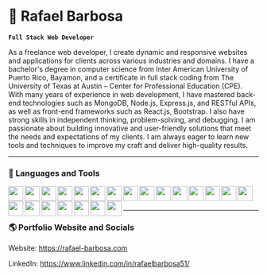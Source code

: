 # 🚀 Rafael Barbosa

**`Full Stack Web Developer`**

As a freelance web developer, I create dynamic and responsive websites and applications for clients across various industries and domains. I have a bachelor's degree in computer science from Inter American University of Puerto Rico, Bayamon, and a certificate in full stack coding from The University of Texas at Austin – Center for Professional Education (CPE). With many years of experience in web development, I have mastered back-end technologies such as MongoDB, Node.js, Express.js, and RESTful APIs, as well as front-end frameworks such as React.js, Bootstrap. I also have strong skills in independent thinking, problem-solving, and debugging. I am passionate about building innovative and user-friendly solutions that meet the needs and expectations of my clients. I am always eager to learn new tools and techniques to improve my craft and deliver high-quality results.

  
---

### 🧰 Languages and Tools

<img align="left" width="30px" height="30px" src="https://cdn.jsdelivr.net/gh/devicons/devicon/icons/html5/html5-plain.svg"/>
<img align="left" width="30px" height="30px" src="https://cdn.jsdelivr.net/gh/devicons/devicon/icons/css3/css3-plain.svg"/>
<img align="left" width="30px" height="30px" src="https://cdn.jsdelivr.net/gh/devicons/devicon/icons/javascript/javascript-plain.svg"/>
<img align="left" width="30px" height="30px" src="https://cdn.jsdelivr.net/gh/devicons/devicon/icons/typescript/typescript-plain.svg"/>
<img align="left" width="30px" height="30px" src="https://cdn.jsdelivr.net/gh/devicons/devicon/icons/nodejs/nodejs-original.svg"/>
<img align="left" width="30px" height="30px" src="https://cdn.jsdelivr.net/gh/devicons/devicon/icons/express/express-original.svg"/>
<img align="left" width="30px" height="30px" src="https://cdn.jsdelivr.net/gh/devicons/devicon/icons/react/react-original.svg"/>
<img align="left" width="30px" height="30px" src="https://cdn.jsdelivr.net/gh/devicons/devicon/icons/cplusplus/cplusplus-line.svg"/>
<img align="left" width="30px" height="30px" src="https://cdn.jsdelivr.net/gh/devicons/devicon/icons/python/python-plain.svg"/>
<img align="left" width="30px" height="30px" src="https://cdn.jsdelivr.net/gh/devicons/devicon/icons/mysql/mysql-original.svg"/>
<img align="left" width="30px" height="30px" src="https://cdn.jsdelivr.net/gh/devicons/devicon/icons/mongodb/mongodb-original.svg"/>
<img align="left" width="30px" height="30px" src="https://cdn.jsdelivr.net/gh/devicons/devicon/icons/java/java-original.svg"/>
<img align="left" width="30px" height="30px" src="https://cdn.jsdelivr.net/gh/devicons/devicon/icons/blender/blender-original.svg"/>
<img align="left" width="30px" height="30px" src="https://cdn.jsdelivr.net/gh/devicons/devicon/icons/threejs/threejs-original.svg"/>
<img align="left" width="30px" height="30px" src="https://cdn.jsdelivr.net/gh/devicons/devicon/icons/nextjs/nextjs-original.svg"/>
<img align="left" width="30px" height="30px" src="https://cdn.jsdelivr.net/gh/devicons/devicon/icons/angularjs/angularjs-original.svg"/>
<img align="left" width="30px" height="30px" src="https://cdn.jsdelivr.net/gh/devicons/devicon/icons/tailwindcss/tailwindcss-plain.svg"/>
<img align="left" width="30px" height="30px" src="https://cdn.jsdelivr.net/gh/devicons/devicon/icons/graphql/graphql-plain.svg"/>
<img align="left" width="30px" height="30px" src="https://cdn.jsdelivr.net/gh/devicons/devicon/icons/bootstrap/bootstrap-original.svg"/>
<img align="left" width="30px" height="30px" src="https://cdn.jsdelivr.net/gh/devicons/devicon/icons/bulma/bulma-plain.svg"/>
<img align="left" width="30px" height="30px" src="https://cdn.jsdelivr.net/gh/devicons/devicon/icons/firebase/firebase-plain.svg"/>
<img align="left" width="30px" height="30px" src="https://cdn.jsdelivr.net/gh/devicons/devicon/icons/redux/redux-original.svg"/><br /><br />

---

### 🌎 Portfolio Website and Socials
Website: https://rafael-barbosa.com

LinkedIn: https://www.linkedin.com/in/rafaelbarbosa51/
